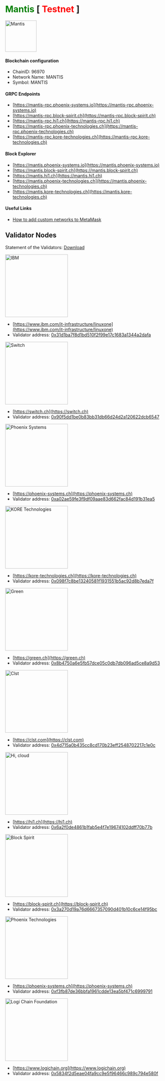 # <span style="color: green">Mantis</span> [ <span style="color: red">Testnet</span> ]

<img src="https://phoenix-systems.io/logos/mantis.svg" width="100" alt="Mantis" title="Mantis">

#### Blockchain configuration

* ChainID: 96970
* Network Name: MANTIS
* Symbol: MANTIS

#### GRPC Endpoints
* [https://mantis-rpc.phoenix-systems.io](https://mantis-rpc.phoenix-systems.io)
* [https://mantis-rpc.block-spirit.ch](https://mantis-rpc.block-spirit.ch)
* [https://mantis-rpc.hi1.ch](https://mantis-rpc.hi1.ch)
* [https://mantis-rpc.phoenix-technologies.ch](https://mantis-rpc.phoenix-technologies.ch)
* [https://mantis-rpc.kore-technologies.ch](https://mantis-rpc.kore-technologies.ch)

#### Block Explorer
* [https://mantis.phoenix-systems.io](https://mantis.phoenix-systems.io)
* [https://mantis.block-spirit.ch](https://mantis.block-spirit.ch)
* [https://mantis.hi1.ch](https://mantis.hi1.ch)
* [https://mantis.phoenix-technologies.ch](https://mantis.phoenix-technologies.ch)
* [https://mantis.kore-technologies.ch](https://mantis.kore-technologies.ch)

#### Useful Links
* [How to add custom networks to MetaMask](https://community.metamask.io/t/how-to-add-custom-networks-to-metamask-like-binance-and-polygon-matic/3634)

## Validator Nodes

Statement of the Validators: [Download](https://github.com/hexapods/mantis/blob/main/statement.pdf) 

<img src="https://phoenix-systems.io/logos/logo_ibm.png" width="200" alt="IBM" title="IBM">

* [https://www.ibm.com/it-infrastructure/linuxone](https://www.ibm.com/it-infrastructure/linuxone)
* Validator address: [0x31d1ba7f8d1bd510f2f99e17c1683a1344a2dafa](https://mantis.phoenix-systems.io/account/0x31d1ba7f8d1bd510f2f99e17c1683a1344a2dafa)

<img src="https://phoenix-systems.io/logos/logo_switch.png" width="200" alt="Switch" title="Switch">

* [https://switch.ch](https://switch.ch)
* Validator address: [0x90f5dd1be0b83bb31db66d24d2a120622dcb6547](https://mantis.phoenix-systems.io/account/0x90f5dd1be0b83bb31db66d24d2a120622dcb6547)

<img src="https://phoenix-systems.io/logos/logo_phoenix.png" width="200" alt="Phoenix Systems" title="Phoenix Systems">

* [https://phoenix-systems.ch](https://phoenix-systems.ch)
* Validator address: [0xa02ae59fe3f9df09aae83d662fac84d191b31ea5](https://mantis.phoenix-systems.io/account/0xa02ae59fe3f9df09aae83d662fac84d191b31ea5)


<img src="https://phoenix-systems.io/logos/logo_kore.png" width="200" alt="KORE Technologies" title="KORE Technologies">

* [https://kore-technologies.ch](https://kore-technologies.ch)
* Validator address: [0x098f7c8be13240581f1931551b5ac92d8b7eda7f](https://mantis.phoenix-systems.io/account/0x098f7c8be13240581f1931551b5ac92d8b7eda7f)


<img src="https://phoenix-systems.io/logos/logo_green.png" width="200" alt="Green" title="Green">

* [https://green.ch](https://green.ch)
* Validator address: [0x8b4750a6e5fb57dce05c0db7db096ad5ce8a9d53](https://mantis.phoenix-systems.io/account/0x8b4750a6e5fb57dce05c0db7db096ad5ce8a9d53)

<img src="https://phoenix-systems.io/logos/logo_clst.png" width="200" alt="Clst" title="Clst">

* [https://clst.com](https://clst.com)
* Validator address: [0x4d715a0b435cc8cd170b23eff2548702217c1e0c](https://mantis.phoenix-systems.io/account/0x4d715a0b435cc8cd170b23eff2548702217c1e0c)

<img src="https://phoenix-systems.io/logos/logo_hicloud.png" width="200" alt="Hi, cloud" title="Hi, cloud">

* [https://hi1.ch](https://hi1.ch)
* Validator address: [0x6a2f0de4861b1fab5e4f7e19674102ddff70b77b](https://mantis.phoenix-systems.io/account/0x6a2f0de4861b1fab5e4f7e19674102ddff70b77b)

<img src="https://phoenix-systems.io/logos/logo_blockspirit.png" width="200" alt="Block Spirit" title="Block Spirit">

* [https://block-spirit.ch](https://block-spirit.ch)
* Validator address: [0x3a270d19a76d6667357090d401b10c6ce14f95bc](https://mantis.phoenix-systems.io/account/0x3a270d19a76d6667357090d401b10c6ce14f95bc)

<img src="https://phoenix-systems.io/logos/logo_phoenix_technologies.png" width="200" alt="Phoenix Technologies" title="Phoenix Technologies">

* [https://phoenix-systems.ch](https://phoenix-systems.ch)
* Validator address: [0xf3fb87de36bbfa1961cdde13ea5bf471c6999791](https://mantis.phoenix-systems.io/account/0xf3fb87de36bbfa1961cdde13ea5bf471c6999791)

<img src="https://phoenix-systems.io/logos/logo_logichain.png" width="200" alt="Logi Chain Foundation" title="Logi Chain Foundation">

* [https://www.logichain.org](https://www.logichain.org)
* Validator address: [0x5834f2d5eae04fa9cc9e5f96466c989c794e580f](https://mantis.phoenix-systems.io/account/0x5834f2d5eae04fa9cc9e5f96466c989c794e580f)
